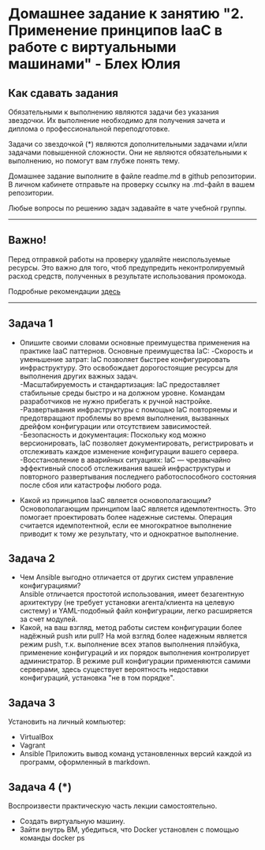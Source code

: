 # Домашнее задание к занятию "2. Применение принципов IaaC в работе с виртуальными машинами" - Блех Юлия


## Как сдавать задания

Обязательными к выполнению являются задачи без указания звездочки. Их выполнение необходимо для получения зачета и диплома о профессиональной переподготовке.

Задачи со звездочкой (*) являются дополнительными задачами и/или задачами повышенной сложности. Они не являются обязательными к выполнению, но помогут вам глубже понять тему.

Домашнее задание выполните в файле readme.md в github репозитории. В личном кабинете отправьте на проверку ссылку на .md-файл в вашем репозитории.

Любые вопросы по решению задач задавайте в чате учебной группы.

---

## Важно!

Перед отправкой работы на проверку удаляйте неиспользуемые ресурсы.
Это важно для того, чтоб предупредить неконтролируемый расход средств, полученных в результате использования промокода.

Подробные рекомендации [здесь](https://github.com/netology-code/virt-homeworks/blob/virt-11/r/README.md)

---

## Задача 1

- Опишите своими словами основные преимущества применения на практике IaaC паттернов.
Основные преимущества IaC:
-Скорость и уменьшение затрат: IaC позволяет быстрее конфигурировать инфраструктуру. Это освобождает дорогостоящие ресурсы для выполнения других важных задач.  
-Масштабируемость и стандартизация: IaC предоставляет стабильные среды быстро и на должном уровне. Командам разработчиков не нужно прибегать к ручной настройке.   -Развертывания инфраструктуры с помощью IaC повторяемы и предотвращают проблемы во время выполнения, вызванных дрейфом конфигурации или отсутствием зависимостей.  
-Безопасность и документация: Поскольку код можно версионировать, IaC позволяет документировать, регистрировать и отслеживать каждое изменение конфигурации вашего сервера.  
-Восстановление в аварийных ситуациях: IaC — чрезвычайно эффективный способ отслеживания вашей инфраструктуры и повторного развертывания последнего работоспособного состояния после сбоя или катастрофы любого рода. 

- Какой из принципов IaaC является основополагающим?  
Основополагающим принципом  IaaC является идемпотентность. Это помогает проектировать более надежные системы. Операция считается идемпотентной, если ее многократное выполнение приводит к тому же результату, что и однократное выполнение.

## Задача 2

- Чем Ansible выгодно отличается от других систем управление конфигурациями?  
Ansible отличается простотой использования, имеет безагентную архитектуру (не требует установки агента/клиента на целевую систему) и YAML-подобный файл конфигурации, легко расширяется за счет модулей. 
- Какой, на ваш взгляд, метод работы систем конфигурации более надёжный push или pull?
На мой взгляд более надежным является режим push, т.к. выполнение всех этапов выполнения плэйбука, применение конфигураций и их порядок выполнения контролирует администратор. В режиме pull конфигурации применяются самими серверами, здесь существует вероятность недоставки конфигураций, установка "не в том порядке". 

## Задача 3

Установить на личный компьютер:
- VirtualBox
- Vagrant
- Ansible
Приложить вывод команд установленных версий каждой из программ, оформленный в markdown.

## Задача 4 (*)

Воспроизвести практическую часть лекции самостоятельно.

- Создать виртуальную машину.
- Зайти внутрь ВМ, убедиться, что Docker установлен с помощью команды
docker ps

